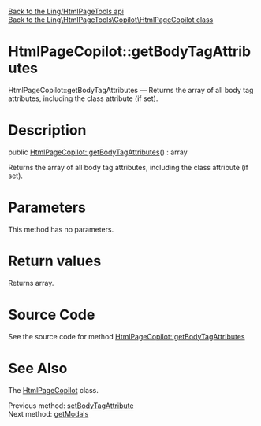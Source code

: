 [Back to the Ling/HtmlPageTools api](https://github.com/lingtalfi/HtmlPageTools/blob/master/doc/api/Ling/HtmlPageTools.md)<br>
[Back to the Ling\HtmlPageTools\Copilot\HtmlPageCopilot class](https://github.com/lingtalfi/HtmlPageTools/blob/master/doc/api/Ling/HtmlPageTools/Copilot/HtmlPageCopilot.md)


HtmlPageCopilot::getBodyTagAttributes
================



HtmlPageCopilot::getBodyTagAttributes — Returns the array of all body tag attributes, including the class attribute (if set).




Description
================


public [HtmlPageCopilot::getBodyTagAttributes](https://github.com/lingtalfi/HtmlPageTools/blob/master/doc/api/Ling/HtmlPageTools/Copilot/HtmlPageCopilot/getBodyTagAttributes.md)() : array




Returns the array of all body tag attributes, including the class attribute (if set).




Parameters
================

This method has no parameters.


Return values
================

Returns array.








Source Code
===========
See the source code for method [HtmlPageCopilot::getBodyTagAttributes](https://github.com/lingtalfi/HtmlPageTools/blob/master/Copilot/HtmlPageCopilot.php#L414-L421)


See Also
================

The [HtmlPageCopilot](https://github.com/lingtalfi/HtmlPageTools/blob/master/doc/api/Ling/HtmlPageTools/Copilot/HtmlPageCopilot.md) class.

Previous method: [setBodyTagAttribute](https://github.com/lingtalfi/HtmlPageTools/blob/master/doc/api/Ling/HtmlPageTools/Copilot/HtmlPageCopilot/setBodyTagAttribute.md)<br>Next method: [getModals](https://github.com/lingtalfi/HtmlPageTools/blob/master/doc/api/Ling/HtmlPageTools/Copilot/HtmlPageCopilot/getModals.md)<br>

